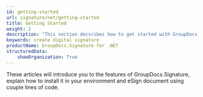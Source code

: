 ```yaml
---
id: getting-started
url: signature/net/getting-started
title: Getting Started
weight: 2
description: "This section decsribes how to get started with GroupDocs.Signature for .NET library"
keywords: create digital signature
productName: GroupDocs.Signature for .NET
structuredData:
    showOrganization: True
---
```

These articles will introduce you to the features of GroupDocs.Signature, explain how to install it in your environment and eSign document using couple lines of code.
